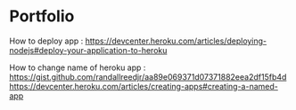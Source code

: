 # Portfolio

How to deploy app :
https://devcenter.heroku.com/articles/deploying-nodejs#deploy-your-application-to-heroku

How to change name of heroku app :
https://gist.github.com/randallreedjr/aa89e069371d07371882eea2df15fb4d
https://devcenter.heroku.com/articles/creating-apps#creating-a-named-app
